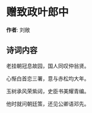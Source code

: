 # 赠致政叶郎中

**作者**: 刘敞

## 诗词内容

老挂朝冠息故园，国人同叹仲翁贤。

心惭白首恋三署，意与赤松均大年。

玉树承风荣紫闼，史臣书美耀青编。

他时就问朝廷策，还见公卿语邓先。

